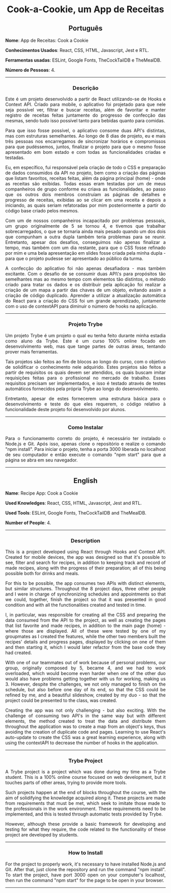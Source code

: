 <h1 align="center">Cook-a-Cookie, um App de Receitas</h1>

<h2 align="center">Português</h2>


**Nome**: App de Receitas: Cook a Cookie

**Conhecimentos Usados**: React, CSS, HTML, Javascript, Jest e RTL.

**Ferramentas usadas**: ESLint, Google Fonts, TheCockTailDB e TheMealDB.

**Número de Pessoas**: 4.

-----------------------

<h3 align="center">Descrição</h3>

<p align="justify">Este é um projeto desenvolvido a partir de React utilizando-se de Hooks e Context API. Criado para mobile, o aplicativo foi projetado para que nele seja possível ver, filtrar e buscar receitas, além de favoritar e manter registro de receitas feitas juntamente do progresso de confecção das mesmas, sendo tudo isso possível tanto para bebidas quanto para comidas.</p>
<p align="justify">Para que isso fosse possível, o aplicativo consome duas API's distintas, mas com estruturas semelhantes. Ao longo de 8 dias de projeto, eu e mais três pessoas nos encarregamos de sincronizar horários e compromissos para que pudéssemos, juntos, finalizar o projeto para que o mesmo fosse apresentado em bom estado e com todas as funcionalidades criadas e testadas.</p>
<p align="justify">Eu, em específico, fui responsável pela criação de todo o CSS e preparação de dados consumidos da API no projeto, bem como a criação das páginas que listam favoritos, receitas feitas, além da página principal (home) - onde as receitas são exibidas. Todas essas eram testadas por um de meus companheiros de grupo conforme eu criava as funcionalidades, ao passo que os outros dois membros construíam as páginas de detalhes e progresso de receitas, exibidas ao se clicar em uma receita e depois a iniciando, as quais seriam refatoradas por mim posteriormente a partir do código base criado pelos mesmos.</p>
<p align="justify">Com um de nossos companheiros incapacitado por problemas pessoais, um grupo originalmente de 5 se tornou 4, e tivemos que trabalhar sobrecarregados, o que se tornaria ainda mais pesado quando um dos dois que compunham a outra dupla também teria problemas para se reunir. Entretanto, apesar dos desafios, conseguimos não apenas finalizar a tempo, mas também com um dia restante, para que o CSS fosse refinado por mim e uma bela apresentação em slides fosse criada pela minha dupla - para que o projeto pudesse ser apresentado ao público da turma.</p>
<p align="justify">A confecção do aplicativo foi não apenas desafiadora - mas também excitante. Com o desafio de se consumir duas API\'s para propósitos tão semelhantes mas ao mesmo tempo com elementos tão distintos, o método criado para tratar os dados e os distribuir pela aplicação foi realizar a criação de um mapa a partir das chaves de um objeto, evitando assim a criação de código duplicado. Aprender a utilizar a atualização automática do React para a criação do CSS foi um grande aprendizado, juntamente com o uso de contextAPI para diminuir o número de hooks na aplicação.</p>

-----------------------

<h3 align="center">Projeto Trybe</h3>

  <p align="justify">Um projeto Trybe é um projeto o qual eu tenha feito durante minha estadia como aluno da Trybe. Este é um curso 100% online focado em desenvolvimento web, mas que tange partes de outras áreas, tentando prover mais ferramentas.</p>
  <p align="justify">Tais projetos são feitos ao fim de blocos ao longo do curso, com o objetivo de solidificar o conhecimento nele adquirido. Estes projetos são feitos a partir de requisitos os quais devem ser atendidos, os quais buscam imitar requisições feitas para o profissional no mercado de trabalho. Esses requisitos precisam ser implementados, e isso é testado através de testes automáticos fornecidos pela própria Trybe ao longo do desenvolvimento.</p>
  <p align="justify">Entretanto, apesar de estes fornecerem uma estrutura básica para o desenvolvimento e teste do que eles requerem, o código relativo à funcionalidade deste projeto foi desenvolvido por alunos.</p>

-----------------------

<h3 align="center">Como Instalar</h3>
<p align="justify">Para o funcionamento correto do projeto, é necessário ter instalado o Node.js e Git. Após isso, apenas clone o repositório e realize o comando "npm install". Para iniciar o projeto, tenha a porta 3000 liberada no localhost de seu computador e então execute o comando "npm start" para que a página se abra em seu navegador. </p>

-----------------------

<h2 align="center">English</h2>


**Name**: Recipe App: Cook a Cookie

**Used Knowledges**: React, CSS, HTML, Javascript, Jest and RTL.

**Used Tools**: ESLint, Google Fonts, TheCockTailDB and TheMealDB.

**Number of People**: 4.

-----------------------

<h3 align="center">Description</h3>

<p align="justify">This is a project developed using React through Hooks and Context API. Created for mobile devices, the app was designed so that it's possible to see, filter and search for recipes, in addition to keeping track and record of made recipes, along with the progress of their preparation; all of this being possible both for drinks and meals.</p>
<p align="justify">For this to be possible, the app consumes two APIs with distinct elements, but similar structures. Throughout the 8 project days, three other people and I were in charge of synchronizing schedules and appointments so that we could, together, finish the project so that it was presented in good condition and with all the functionalities created and tested in time.</p>
<p align="justify">I, in particular, was responsible for creating all the CSS and preparing the data consumed from the API to the project, as well as creating the pages that list favorite and made recipes, in addition to the main page (home) - where those are displayed. All of these were tested by one of my groupmates as I created the features, while the other two members built the recipes' details and progress pages, displayed by clicking on one of them and then starting it, which I would later refactor from the base code they had created.</p>
<p align="justify">With one of our teammates out of work because of personal problems, our group, originally composed by 5, became 4, and we had to work overloaded, which would become even harder when one of the other duo would also have problems getting together with us for working, making us 3. However, despite the challenges, we not only managed to finish on the schedule, but also before one day of its end, so that the CSS could be refined by me, and a beautiful slideshow, created by my duo - so that the project could be presented to the class, was created.</p>
<p align="justify">Creating the app was not only challenging - but also exciting. With the challenge of consuming two API's in the same way but with different elements, the method created to treat the data and distribute them throughout the application was to create a map from an object's keys, thus avoiding the creation of duplicate code and pages. Learning to use React's auto-update to create the CSS was a great learning experience, along with using the contextAPI to decrease the number of hooks in the application.</p>

-----------------------

<h3 align="center">Trybe Project</h3>

  <p align="justify">A Trybe project is a project which was done during my time as a Trybe student. This is a 100% online course focused on web development, but it touches parts of other areas, trying to provide more tools.</p>
  <p align="justify">Such projects happen at the end of blocks throughout the course, with the aim of solidifying the knowledge acquired along  it. These projects are made from requirements that must be met, which seek to imitate those made to the professionals in the work environment. These requirements need to be implemented, and this is tested through automatic tests provided by Trybe.</p>
  <p align="justify">However, although these provide a basic framework for developing and testing for what they require, the code related to the functionality of these project are developed by students.</p>

-----------------------

<h3 align="center">How to Install</h3>
<p align="justify">For the project to properly work, it's necessary to have installed Node.js and Git. After that, just clone the repository and run the command "npm install". To start the project, have port 3000 open on your computer's localhost, then run the command "npm start" for the page to be open in your browser.</p>

-----------------------
